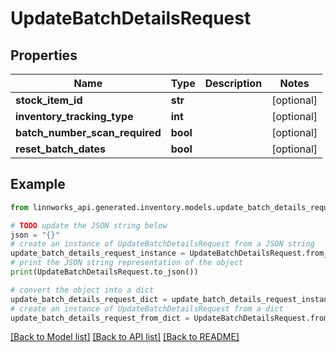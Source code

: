 # UpdateBatchDetailsRequest


## Properties

Name | Type | Description | Notes
------------ | ------------- | ------------- | -------------
**stock_item_id** | **str** |  | [optional] 
**inventory_tracking_type** | **int** |  | [optional] 
**batch_number_scan_required** | **bool** |  | [optional] 
**reset_batch_dates** | **bool** |  | [optional] 

## Example

```python
from linnworks_api.generated.inventory.models.update_batch_details_request import UpdateBatchDetailsRequest

# TODO update the JSON string below
json = "{}"
# create an instance of UpdateBatchDetailsRequest from a JSON string
update_batch_details_request_instance = UpdateBatchDetailsRequest.from_json(json)
# print the JSON string representation of the object
print(UpdateBatchDetailsRequest.to_json())

# convert the object into a dict
update_batch_details_request_dict = update_batch_details_request_instance.to_dict()
# create an instance of UpdateBatchDetailsRequest from a dict
update_batch_details_request_from_dict = UpdateBatchDetailsRequest.from_dict(update_batch_details_request_dict)
```
[[Back to Model list]](../README.md#documentation-for-models) [[Back to API list]](../README.md#documentation-for-api-endpoints) [[Back to README]](../README.md)


